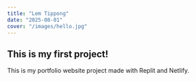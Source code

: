 ```yaml
---
title: "Lem Tippong"
date: "2025-08-01"
cover: "/images/hello.jpg"
---
```


## This is my first project!

This is my portfolio website project made with Replit and Netlify.
